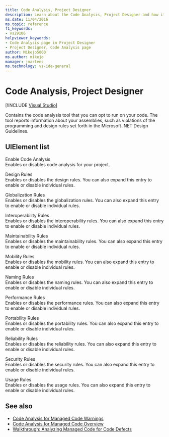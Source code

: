 ```yaml
---
title: Code Analysis, Project Designer
description: Learn about the Code Analysis, Project Designer and how it contains the code analysis tool that you can opt to run on your code.
ms.date: 11/04/2016
ms.topic: reference
f1_keywords:
- vs29106
helpviewer_keywords:
- Code Analysis page in Project Designer
- Project Designer, Code Analysis page
author: Mikejo5000
ms.author: mikejo
manager: jmartens
ms.technology: vs-ide-general
---
```

# Code Analysis, Project Designer

 [!INCLUDE [Visual Studio](~/includes/applies-to-version/vs-windows-only.md)]

Contains the code analysis tool that you can opt to run on your code. The tool reports information about your assemblies, such as violations of the programming and design rules set forth in the Microsoft .NET Design Guidelines.

## UIElement list

Enable Code Analysis\
Enables or disables code analysis for your project.

Design Rules\
Enables or disables the design rules. You can also expand this entry to enable or disable individual rules.

Globalization Rules\
Enables or disables the globalization rules. You can also expand this entry to enable or disable individual rules.

Interoperability Rules\
Enables or disables the interoperability rules. You can also expand this entry to enable or disable individual rules.

Maintainability Rules\
Enables or disables the maintainability rules. You can also expand this entry to enable or disable individual rules.

Mobility Rules\
Enables or disables the mobility rules. You can also expand this entry to enable or disable individual rules.

Naming Rules\
Enables or disables the naming rules. You can also expand this entry to enable or disable individual rules.

Performance Rules\
Enables or disables the performance rules. You can also expand this entry to enable or disable individual rules.

Portability Rules\
Enables or disables the portability rules. You can also expand this entry to enable or disable individual rules.

Reliability Rules\
Enables or disables the reliability rules. You can also expand this entry to enable or disable individual rules.

Security Rules\
Enables or disables the security rules. You can also expand this entry to enable or disable individual rules.

Usage Rules\
Enables or disables the usage rules. You can also expand this entry to enable or disable individual rules.

## See also

- [Code Analysis for Managed Code Warnings](/dotnet/fundamentals/code-analysis/quality-rules/index)
- [Code Analysis for Managed Code Overview](../../code-quality/code-analysis-for-managed-code-overview.md)
- [Walkthrough: Analyzing Managed Code for Code Defects](../../code-quality/walkthrough-analyzing-managed-code-for-code-defects.md)
